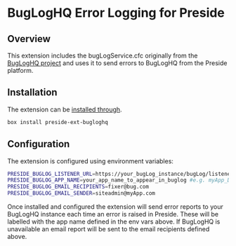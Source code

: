 # BugLogHQ Error Logging for Preside

## Overview

This extension includes the bugLogService.cfc originally from the [BugLogHQ project](https://github.com/oarevalo/BugLogHQ) and uses it to  send errors to BugLogHQ  from the Preside platform.

## Installation

The extension can be [installed through](https://forgebox.io/view/preside-ext-bugloghq).

```sh
box install preside-ext-bugloghq
```

## Configuration

The extension is configured using environment variables:

```sh
PRESIDE_BUGLOG_LISTENER_URL=https://your_bugLog_instance/bugLog/listeners/bugLogListenerREST.cfm
PRESIDE_BUGLOG_APP_NAME=your_app_name_to_appear_in_buglog #e.g. myApp_DEV or MyApp_PROD
PRESIDE_BUGLOG_EMAIL_RECIPIENTS=fixer@bug.com
PRESIDE_BUGLOG_EMAIL_SENDER=siteadmin@myApp.com
```

Once installed and configured the extension will send error reports to your BugLogHQ instance each time an error is raised in Preside. These will be labelled with the app name defined in the env vars above. 
If BugLogHQ is unavailable an email report will be sent to the email recipients defined above.

